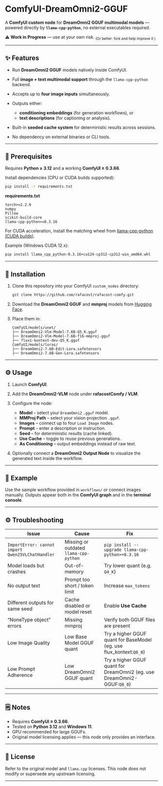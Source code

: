 # ComfyUI-DreamOmni2-GGUF

A **ComfyUI custom node** for **DreamOmni2 GGUF multimodal models** — powered directly by **`llama-cpp-python`**, no external executables required.

⚠️ **Work in Progress** — use at your own risk. <sub>(Or better: fork and help improve it.)</sub>

---

## ✨ Features

* Run **DreamOmni2 GGUF** models natively inside ComfyUI.
* Full **image + text multimodal support** through the `llama-cpp-python` backend.
* Accepts up to **four image inputs** simultaneously.
* Outputs either:

  * **conditioning embeddings** (for generation workflows), or
  * **text descriptions** (for captioning or analysis).
* Built-in **seeded cache system** for deterministic results across sessions.
* No dependency on external binaries or CLI tools.

---

## 🧩 Prerequisites

Requires **Python ≥ 3.12** and a working **ComfyUI ≥ 0.3.66**.

Install dependencies (CPU or CUDA builds supported):

```bash
pip install -r requirements.txt
```

**requirements.txt**

```
torch>=2.2.0
numpy
Pillow
scikit-build-core
llama-cpp-python>=0.3.16
```

For CUDA acceleration, install the matching wheel from
[llama-cpp-python (CUDA builds)](https://github.com/abetlen/llama-cpp-python/releases).

Example (Windows CUDA 12.x):

```bash
pip install llama_cpp_python-0.3.16+cu124-cp312-cp312-win_amd64.whl
```

---

## 🧠 Installation

1. Clone this repository into your ComfyUI `custom_nodes` directory:

   ```bash
   git clone https://github.com/rafacost/rafacost-comfy.git
   ```

2. Download the **DreamOmni2 GGUF** and **mmproj** models from
   [Hugging Face](https://huggingface.co/rafacost/DreamOmni2-7.6B-GGUF).

3. Place them in:

   ```
   ComfyUI/models/unet/
   ├── DreamOmni2-Vlm-Model-7.6B-Q5_K.gguf
   ├── DreamOmni2-Vlm-Model-7.6B-f16-mmproj.gguf
   ├── flux1-kontext-dev-Q5_K.gguf
   ComfyUI/models/loras/
   ├── DreamOmni2-7.6B-Edit-Lora.safetensors
   ├── DreamOmni2-7.6B-Gen-Lora.safetensors
   ```

---

## ⚙️ Usage

1. Launch **ComfyUI**.

2. Add the **DreamOmni2-VLM** node under **rafacostComfy / VLM**.

3. Configure the node:

   * **Model** – select your `DreamOmni2` `.gguf` model.
   * **MMProj Path** – select your vision projection `.gguf`.
   * **Images** – connect up to four `Load Image` nodes.
   * **Prompt** – enter a description or instruction.
   * **Seed** – for deterministic results (cache linked).
   * **Use Cache** – toggle to reuse previous generations.
   * **As Conditioning** – output embeddings instead of raw text.

4. Optionally connect a **DreamOmni2 Output Node** to visualize the generated text inside the workflow.

---

## 🧪 Example

Use the sample workflow provided in `workflows/` or connect images manually.
Outputs appear both in the **ComfyUI graph** and in the **terminal console**.

---

## ⚙️ Troubleshooting

| Issue                                            | Cause                                  | Fix                                              |
| ------------------------------------------------ | -------------------------------------- | ------------------------------------------------ |
| `ImportError: cannot import Qwen25VLChatHandler` | Missing or outdated `llama-cpp-python` | `pip install --upgrade llama-cpp-python>=0.3.16` |
| Model loads but crashes                          | Out-of-memory                          | Try lower quant (e.g. `Q4_K`)                    |
| No output text                                   | Prompt too short / token limit         | Increase `max_tokens`                            |
| Different outputs for same seed                  | Cache disabled or model reset          | Enable **Use Cache**                             |
| “NoneType object” errors                         | Missing mmproj                         | Verify both GGUF files are present               |
| Low Image Quality                                | Low Base Model GGUF quant              | Try a higher GGUF quant for BaseModel (eg. use flux_kontext:`Q8_0`)      |
| Low Prompt Adherence                             | Low DreamOmni2 GGUF quant              | Try a higher GGUF quant for DreamOmni2 (eg. use DreamOmni2-GGUF:`Q8_0`)  |

---

## 🗒️ Notes

* Requires **ComfyUI ≥ 0.3.66**.
* Tested on **Python 3.12** and **Windows 11**.
* GPU recommended for large GGUFs.
* Original model licensing applies — this node only provides an interface.

---

## 📜 License

Refer to the original model and `llama.cpp` licenses.
This node does not modify or supersede any upstream licensing.

---

